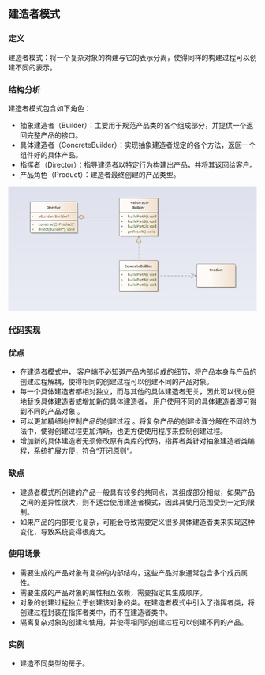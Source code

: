 ## 建造者模式

### 定义
建造者模式：将一个复杂对象的构建与它的表示分离，使得同样的构建过程可以创建不同的表示。

### 结构分析
建造者模式包含如下角色：
- 抽象建造者（Builder）：主要用于规范产品类的各个组成部分，并提供一个返回完整产品的接口。
- 具体建造者（ConcreteBuilder）：实现抽象建造者规定的各个方法，返回一个组件好的具体产品。
- 指挥者（Director）：指导建造者以特定行为构建出产品，并将其返回给客户。
- 产品角色（Product）：建造者最终创建的产品类型。

![Builder](../../images/pattern/Builder.png)  

### [代码实现](../../code/builder)

### 优点
- 在建造者模式中， 客户端不必知道产品内部组成的细节，将产品本身与产品的创建过程解耦，使得相同的创建过程可以创建不同的产品对象。
- 每一个具体建造者都相对独立，而与其他的具体建造者无关，因此可以很方便地替换具体建造者或增加新的具体建造者， 用户使用不同的具体建造者即可得到不同的产品对象 。
- 可以更加精细地控制产品的创建过程 。将复杂产品的创建步骤分解在不同的方法中，使得创建过程更加清晰，也更方便使用程序来控制创建过程。
- 增加新的具体建造者无须修改原有类库的代码，指挥者类针对抽象建造者类编程，系统扩展方便，符合“开闭原则”。

### 缺点
- 建造者模式所创建的产品一般具有较多的共同点，其组成部分相似，如果产品之间的差异性很大，则不适合使用建造者模式，因此其使用范围受到一定的限制。
- 如果产品的内部变化复杂，可能会导致需要定义很多具体建造者类来实现这种变化，导致系统变得很庞大。

### 使用场景
- 需要生成的产品对象有复杂的内部结构，这些产品对象通常包含多个成员属性。
- 需要生成的产品对象的属性相互依赖，需要指定其生成顺序。
- 对象的创建过程独立于创建该对象的类。在建造者模式中引入了指挥者类，将创建过程封装在指挥者类中，而不在建造者类中。
- 隔离复杂对象的创建和使用，并使得相同的创建过程可以创建不同的产品。

### 实例
- 建造不同类型的房子。
